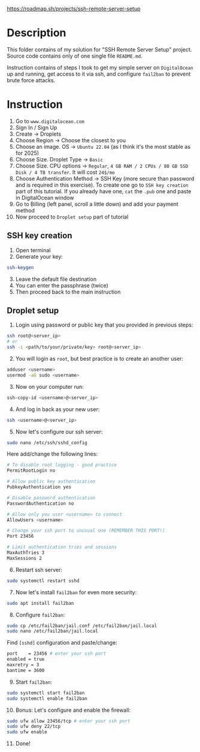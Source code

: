 https://roadmap.sh/projects/ssh-remote-server-setup

# Description
This folder contains of my solution for "SSH Remote Server Setup" project. Source code contains only of one single file `README.md`.

Instruction contains of steps I took to get my simple server on `DigitalOcean` up and running, get access to it via ssh, and configure `fail2ban` to prevent brute force attacks.

# Instruction

1. Go to `www.digitalocean.com`
2. Sign In / Sign Up
3. Create -> Droplets
4. Choose Region -> Choose the closest to you
5. Choose an image. OS -> `Ubuntu 22.04` (as I think it's the most stable as for 2025)
6. Choose Size. Droplet Type -> `Basic`
7. Choose Size. CPU options -> `Regular`, `4 GB RAM / 2 CPUs / 80 GB SSD Disk / 4 TB transfer`. It will cost `24$/mo`
8. Choose Authentication Method -> SSH Key (more secure than password and is required in this exercise). To create one go to `SSH key creation` part of this tutorial. If you already have one, `cat` the `.pub` one and paste in DigitalOcean window
9. Go to Billing (left panel, scroll a little down) and add your payment method
10. Now proceed to `Droplet setup` part of tutorial

## SSH key creation

1. Open terminal
2. Generate your key:
```bash
ssh-keygen
```
3. Leave the default file destination
4. You can enter the passphrase (twice)
5. Then proceed back to the main instruction

## Droplet setup
1. Login using password or public key that you provided in previous steps:
```bash
ssh root@<server_ip>
# or
ssh -i <path/to/your/private/key> root@<server_ip>
```
2. You will login as `root`, but best practice is to create an another user:
```bash
adduser <username>
usermod -aG sudo <username>
```
3. Now on your computer run:
```bash
ssh-copy-id <username>@<server_ip>
```
4. And log in back as your new user:
```bash
ssh <username>@<server_ip>
```
5. Now let's configure our ssh server:
```bash
sudo nano /etc/ssh/sshd_config
```
Here add/change the following lines:
```bash
# To disable root logging - good practice
PermitRootLogin no

# Allow public key authentication
PubkeyAuthentication yes

# Disable password authentication
PasswordAuthentication no

# Allow only you user <username> to connect
AllowUsers <username>

# Change your ssh port to unusual one (REMEMBER THIS PORT!)
Port 23456

# Limit authentication tries and sessions
MaxAuthTries 3
MaxSessions 2
```
6. Restart ssh server:
```bash
sudo systemctl restart sshd
```
7. Now let's install `fail2ban` for even more security:
```bash
sudo apt install fail2ban
```
8. Configure `fail2ban`:
```bash
sudo cp /etc/fail2ban/jail.conf /etc/fail2ban/jail.local
sudo nano /etc/fail2ban/jail.local
```
Find `[sshd]` configuration and paste/change:
```bash
port    = 23456 # enter your ssh port
enabled = true
maxretry = 3
bantime = 3600
```
9. Start `fail2ban`:
```bash
sudo systemctl start fail2ban
sudo systemctl enable fail2ban
```
10. Bonus: Let's configure and enable the firewall:
```bash
sudo ufw allow 23456/tcp # enter your ssh port
sudo ufw deny 22/tcp
sudo ufw enable
```
11. Done!
